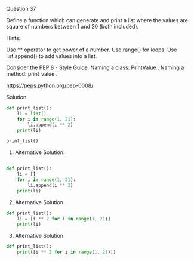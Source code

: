 Question 37

Define a function which can generate and print a list where the values 
are square of numbers between 1 and 20 (both included).

Hints:

Use ** operator to get power of a number. Use range() for loops. Use list.append() 
to add values into a list.

Consider the PEP 8 - Style Guide. Naming a class: PrintValue . Naming a method: print_value .

https://peps.python.org/pep-0008/

Solution:

```python
def print_list():
	li = list()
	for i in range(1, 21):
		li.append(i ** 2)
	print(li)

print_list()
```

1. Alternative Solution:

```python

def print_list():
    li = []
    for i in range(1, 21):
        li.append(i ** 2)
    print(li)
```

2. Alternative Solution:

```python
def print_list():
    li = [i ** 2 for i in range(1, 21)]
    print(li)
```

3. Alternative Solution:

```python
def print_list():
    print([i ** 2 for i in range(1, 21)])
```

